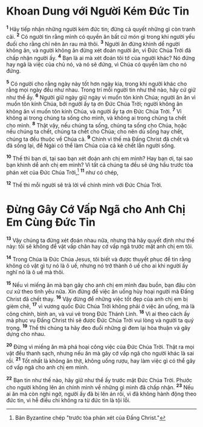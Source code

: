 # Khoan Dung với Người Kém Ðức Tin
<sup><b>1</b></sup> Hãy tiếp nhận những người kém đức tin; đừng cả quyết những gì còn tranh cãi. <sup><b>2</b></sup> Có người tin rằng mình có quyền ăn bất cứ món gì trong khi người yếu đuối cho rằng chỉ nên ăn rau mà thôi. <sup><b>3</b></sup> Người ăn đừng khinh dể người không ăn, và người không ăn đừng xét đoán người ăn, vì Ðức Chúa Trời đã chấp nhận người ấy. <sup><b>4</b></sup> Bạn là ai mà xét đoán tôi tớ của người khác? Nó đứng hay ngã là việc của chủ nó, và nó sẽ đứng, vì Chúa có quyền làm cho nó đứng.

<sup><b>5</b></sup> Có người cho rằng ngày này tốt hơn ngày kia, trong khi người khác cho rằng mọi ngày đều như nhau. Trong trí mỗi người tin như thế nào, hãy cứ giữ như thể ấy. <sup><b>6</b></sup> Người giữ ngày giữ ngày vì muốn tôn kính Chúa; người ăn ăn vì muốn tôn kính Chúa, bởi người ấy tạ ơn Ðức Chúa Trời; người không ăn không ăn vì muốn tôn kính Chúa, và người ấy tạ ơn Ðức Chúa Trời. <sup><b>7</b></sup> Vì không ai trong chúng ta sống cho mình, và không ai trong chúng ta chết cho mình. <sup><b>8</b></sup> Thật vậy, nếu chúng ta sống, chúng ta sống cho Chúa, hoặc nếu chúng ta chết, chúng ta chết cho Chúa; cho nên dù sống hay chết, chúng ta đều thuộc về Chúa cả. <sup><b>9</b></sup> Chính vì thế mà Ðấng Christ đã chết và đã sống lại, để Ngài có thể làm Chúa của cả kẻ chết lẫn người sống.

<sup><b>10</b></sup> Thế thì bạn ơi, tại sao bạn xét đoán anh chị em mình? Hay bạn ơi, tại sao bạn khinh dể anh chị em mình? Vì tất cả chúng ta đều sẽ ứng hầu trước tòa phán xét của Ðức Chúa Trời,[^1] <sup><b>11</b></sup> như có chép,

<sup><b>12</b></sup> Thế thì mỗi người sẽ trả lời về chính mình với Ðức Chúa Trời.

# Ðừng Gây Cớ Vấp Ngã cho Anh Chị Em Cùng Ðức Tin
<sup><b>13</b></sup> Vậy chúng ta đừng xét đoán nhau nữa, nhưng thà hãy quyết định như thế này: tôi sẽ không để vật vấp chân hay cớ vấp ngã trước mặt anh chị em tôi.

<sup><b>14</b></sup> Trong Chúa là Ðức Chúa Jesus, tôi biết và được thuyết phục để tin rằng không có vật gì tự nó là ô uế, nhưng nó trở thành ô uế cho ai khi người ấy nghĩ nó là ô uế mà thôi.

<sup><b>15</b></sup> Nếu vì miếng ăn mà bạn gây cho anh chị em mình đau buồn, bạn đâu còn cư xử theo tình yêu nữa. Xin đừng để việc ăn uống hủy hoại người mà Ðấng Christ đã chết thay. <sup><b>16</b></sup> Vậy đừng để những việc tốt đẹp của anh chị em bị gièm chê, <sup><b>17</b></sup> vì vương quốc Ðức Chúa Trời không phải ở việc ăn uống, mà là công chính, bình an, và vui vẻ trong Ðức Thánh Linh. <sup><b>18</b></sup> Vì ai theo cách ấy mà phục vụ Ðấng Christ thì sẽ được Ðức Chúa Trời vui lòng và người ta quý trọng. <sup><b>19</b></sup> Thế thì chúng ta hãy đeo đuổi những gì đem lại hòa thuận và gây dựng cho nhau.

<sup><b>20</b></sup> Ðừng vì miếng ăn mà phá hoại công việc của Ðức Chúa Trời. Thật ra mọi vật đều thanh sạch, nhưng nếu ăn mà gây cớ vấp ngã cho người khác là sai rồi. <sup><b>21</b></sup> Tốt nhất là không ăn thịt, không uống rượu, hay làm việc gì có thể gây cớ vấp ngã cho anh chị em mình.

<sup><b>22</b></sup> Bạn tin như thế nào, hãy giữ như thể ấy trước mặt Ðức Chúa Trời. Phước cho người không lên án chính mình về những gì mình đã chấp nhận. <sup><b>23</b></sup> Nếu ai ăn mà còn nghi ngờ, người ấy đã bị lên án rồi, vì đã không hành động theo đức tin, vì hễ điều chi không ra từ đức tin là tội lỗi.

[^1]: Bản Byzantine chép "trước tòa phán xét của Ðấng Christ."
